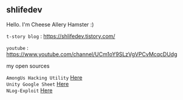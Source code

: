 ## shlifedev
 Hello. I'm Cheese Allery Hamster :)
 
 `t-story blog` : https://shlifedev.tistory.com/  
 
 `youtube` : https://www.youtube.com/channel/UCm1oY9SLzVgVPCvMcqcDUdg
 

my open sources

`AmongUs Hacking Utility` [Here](https://github.com/shlifedev/AmongUsMemory)    
`Unity Google Sheet` [Here](https://github.com/shlifedev/UnityGoogleSheet)  
`NLog-Exploit` [Here](https://github.com/shlifedev/eternal-blacksurvival-cheat)  

